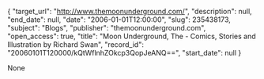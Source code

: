 {
  "target_url": "http://www.themoonunderground.com/", 
  "description": null, 
  "end_date": null, 
  "date": "2006-01-01T12:00:00", 
  "slug": 235438173, 
  "subject": "Blogs", 
  "publisher": "themoonunderground.com", 
  "open_access": true, 
  "title": "Moon Underground, The - Comics, Stories and Illustration by Richard Swan", 
  "record_id": "20060101T120000/kQtWflnhZOkcp3QopJeANQ==", 
  "start_date": null
}

None